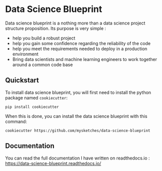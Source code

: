 # Data Science Blueprint

Data science blueprint is a nothing more than a data science project structure proposition. Its purpose is very simple :

- help you build a robust project
- help you gain some confidence regarding the reliability of the code
- help you meet the requirements needed to deploy in a production environment
- Bring data scientists and machine learning engineers to work together around a common code base

## Quickstart
To install data science blueprint, you will first need to install the python package named ``cookiecutter``:

    pip install cookiecutter
    
When this is done, you can install the data science blueprint with this command:

    cookiecutter https://github.com/mysketches/data-science-blueprint 

## Documentation
You can read the full documentation I have written on readthedocs.io : 
https://data-science-blueprint.readthedocs.io/